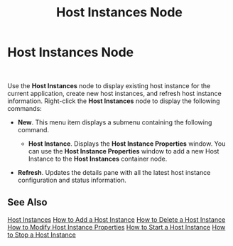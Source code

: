 ﻿---
title: Host Instances Node
TOCTitle: Host Instances Node
ms:assetid: 564901c2-5e3a-4f82-a73a-b79fea4a95bf
ms:mtpsurl: https://msdn.microsoft.com/en-us/library/Aa560240(v=BTS.80)
ms:contentKeyID: 51528158
ms.date: 08/30/2017
mtps_version: v=BTS.80
f1_keywords:
- bts10.admin.node.hostinstance
---

# Host Instances Node

 

Use the **Host Instances** node to display existing host instance for the current application, create new host instances, and refresh host instance information. Right-click the **Host Instances** node to display the following commands:

  - **New**. This menu item displays a submenu containing the following command.
    
      - **Host Instance**. Displays the **Host Instance Properties** window. You can use the **Host Instance Properties** window to add a new Host Instance to the **Host Instances** container node.

  - **Refresh**. Updates the details pane with all the latest host instance configuration and status information.

## See Also

[Host Instances](https://msdn.microsoft.com/en-us/library/aa560673\(v=bts.80\))  
[How to Add a Host Instance](https://msdn.microsoft.com/en-us/library/aa577483\(v=bts.80\))  
[How to Delete a Host Instance](https://msdn.microsoft.com/en-us/library/aa559563\(v=bts.80\))  
[How to Modify Host Instance Properties](https://msdn.microsoft.com/en-us/library/aa577841\(v=bts.80\))  
[How to Start a Host Instance](https://msdn.microsoft.com/en-us/library/aa577955\(v=bts.80\))  
[How to Stop a Host Instance](https://msdn.microsoft.com/en-us/library/aa547830\(v=bts.80\))

